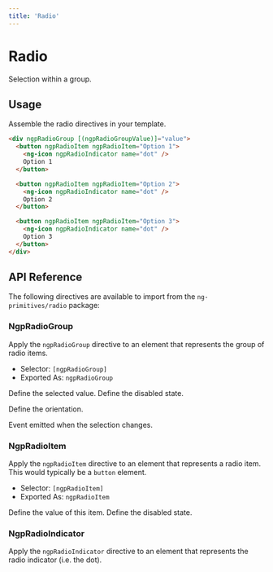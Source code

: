 ```yaml
---
title: 'Radio'
---
```


# Radio

Selection within a group.

<docs-example name="radio"></docs-example>

## Usage

Assemble the radio directives in your template.

```html
<div ngpRadioGroup [(ngpRadioGroupValue)]="value">
  <button ngpRadioItem ngpRadioItem="Option 1">
    <ng-icon ngpRadioIndicator name="dot" />
    Option 1
  </button>

  <button ngpRadioItem ngpRadioItem="Option 2">
    <ng-icon ngpRadioIndicator name="dot" />
    Option 2
  </button>

  <button ngpRadioItem ngpRadioItem="Option 3">
    <ng-icon ngpRadioIndicator name="dot" />
    Option 3
  </button>
</div>
```

## API Reference

The following directives are available to import from the `ng-primitives/radio` package:

### NgpRadioGroup

Apply the `ngpRadioGroup` directive to an element that represents the group of radio items.

- Selector: `[ngpRadioGroup]`
- Exported As: `ngpRadioGroup`

<response-field name="ngpRadioGroupValue" type="string | undefined">
  Define the selected value.
</response-field>

<response-field name="ngpRadioGroupDisabled" type="boolean" default="false">
  Define the disabled state.
</response-field>

<response-field name="ngpRadioGroupOrientation" type="'vertical' | 'horizontal'" default="horizontal"> Define the orientation.</response-field>

<response-field name="ngpRadioGroupValueChange" type="boolean">
  Event emitted when the selection changes.
</response-field>

### NgpRadioItem

Apply the `ngpRadioItem` directive to an element that represents a radio item. This would typically be a `button` element.

- Selector: `[ngpRadioItem]`
- Exported As: `ngpRadioItem`

<response-field name="ngpRadioItemValue" type="string" required="true">
  Define the value of this item.
</response-field>

<response-field name="ngpRadioItemDisabled" type="boolean" default="false">
  Define the disabled state.
</response-field>

### NgpRadioIndicator

Apply the `ngpRadioIndicator` directive to an element that represents the radio indicator (i.e. the dot).

